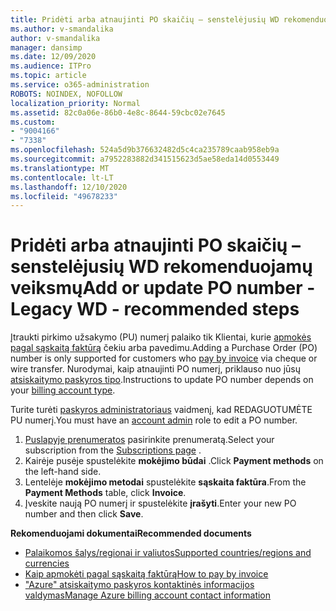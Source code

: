 ```yaml
---
title: Pridėti arba atnaujinti PO skaičių – senstelėjusių WD rekomenduojamų veiksmų
ms.author: v-smandalika
author: v-smandalika
manager: dansimp
ms.date: 12/09/2020
ms.audience: ITPro
ms.topic: article
ms.service: o365-administration
ROBOTS: NOINDEX, NOFOLLOW
localization_priority: Normal
ms.assetid: 82c0a06e-86b0-4e8c-8644-59cbc02e7645
ms.custom:
- "9004166"
- "7338"
ms.openlocfilehash: 524a5d9b376632482d5c4ca235789caab958eb9a
ms.sourcegitcommit: a7952283882d341515623d5ae58eda14d0553449
ms.translationtype: MT
ms.contentlocale: lt-LT
ms.lasthandoff: 12/10/2020
ms.locfileid: "49678233"
---
```

# <a name="add-or-update-po-number---legacy-wd---recommended-steps"></a><span data-ttu-id="2567e-102">Pridėti arba atnaujinti PO skaičių – senstelėjusių WD rekomenduojamų veiksmų</span><span class="sxs-lookup"><span data-stu-id="2567e-102">Add or update PO number - Legacy WD - recommended steps</span></span>

<span data-ttu-id="2567e-103">Įtraukti pirkimo užsakymo (PU) numerį palaiko tik Klientai, kurie [apmokės pagal sąskaitą faktūrą](https://docs.microsoft.com/azure/cost-management-billing/manage/pay-by-invoice) čekiu arba pavedimu.</span><span class="sxs-lookup"><span data-stu-id="2567e-103">Adding a Purchase Order (PO) number is only supported for customers who [pay by invoice](https://docs.microsoft.com/azure/cost-management-billing/manage/pay-by-invoice) via cheque or wire transfer.</span></span> <span data-ttu-id="2567e-104">Nurodymai, kaip atnaujinti PO numerį, priklauso nuo jūsų [atsiskaitymo paskyros tipo](https://docs.microsoft.com/azure/cost-management-billing/manage/view-all-accounts).</span><span class="sxs-lookup"><span data-stu-id="2567e-104">Instructions to update PO number depends on your [billing account type](https://docs.microsoft.com/azure/cost-management-billing/manage/view-all-accounts).</span></span>

<span data-ttu-id="2567e-105">Turite turėti [paskyros administratoriaus](https://docs.microsoft.com/azure/role-based-access-control/rbac-and-directory-admin-roles) vaidmenį, kad REDAGUOTUMĖTE PU numerį.</span><span class="sxs-lookup"><span data-stu-id="2567e-105">You must have an [account admin](https://docs.microsoft.com/azure/role-based-access-control/rbac-and-directory-admin-roles) role to edit a PO number.</span></span>

1. <span data-ttu-id="2567e-106">[Puslapyje prenumeratos](https://ms.portal.azure.com/#blade/Microsoft_Azure_Billing/SubscriptionsBlade) pasirinkite prenumeratą.</span><span class="sxs-lookup"><span data-stu-id="2567e-106">Select your subscription from the [Subscriptions page](https://ms.portal.azure.com/#blade/Microsoft_Azure_Billing/SubscriptionsBlade) .</span></span>
2. <span data-ttu-id="2567e-107">Kairėje pusėje spustelėkite **mokėjimo būdai** .</span><span class="sxs-lookup"><span data-stu-id="2567e-107">Click **Payment methods** on the left-hand side.</span></span>
3. <span data-ttu-id="2567e-108">Lentelėje **mokėjimo metodai** spustelėkite **sąskaita faktūra**.</span><span class="sxs-lookup"><span data-stu-id="2567e-108">From the **Payment Methods** table, click **Invoice**.</span></span> 
4. <span data-ttu-id="2567e-109">Įveskite naują PO numerį ir spustelėkite **įrašyti**.</span><span class="sxs-lookup"><span data-stu-id="2567e-109">Enter your new PO number and then click **Save**.</span></span>

<span data-ttu-id="2567e-110">**Rekomenduojami dokumentai**</span><span class="sxs-lookup"><span data-stu-id="2567e-110">**Recommended documents**</span></span>

- [<span data-ttu-id="2567e-111">Palaikomos šalys/regionai ir valiutos</span><span class="sxs-lookup"><span data-stu-id="2567e-111">Supported countries/regions and currencies</span></span>](https://azure.microsoft.com/en-us/pricing/faq/) 
- [<span data-ttu-id="2567e-112">Kaip apmokėti pagal sąskaitą faktūrą</span><span class="sxs-lookup"><span data-stu-id="2567e-112">How to pay by invoice</span></span>](https://docs.microsoft.com/azure/cost-management-billing/manage/pay-by-invoice) 
- [<span data-ttu-id="2567e-113">"Azure" atsiskaitymo paskyros kontaktinės informacijos valdymas</span><span class="sxs-lookup"><span data-stu-id="2567e-113">Manage Azure billing account contact information</span></span>](https://docs.microsoft.com/azure/cost-management-billing/manage/change-azure-account-profile)



